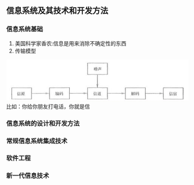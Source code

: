 ## 信息系统及其技术和开发方法

### 信息系统基础

1. 美国科学家香农:信息是用来消除不确定性的东西
2. 传输模型

![upgit_20230129_1674978387.png](https://raw.githubusercontent.com/elfecho/upgit-pic/master/2023/01/upgit_20230129_1674978387.png)
比如：你给你朋友打电话，你就是信


### 信息系统的设计和开发方法
### 常规信息系统集成技术
### 软件工程
### 新一代信息技术